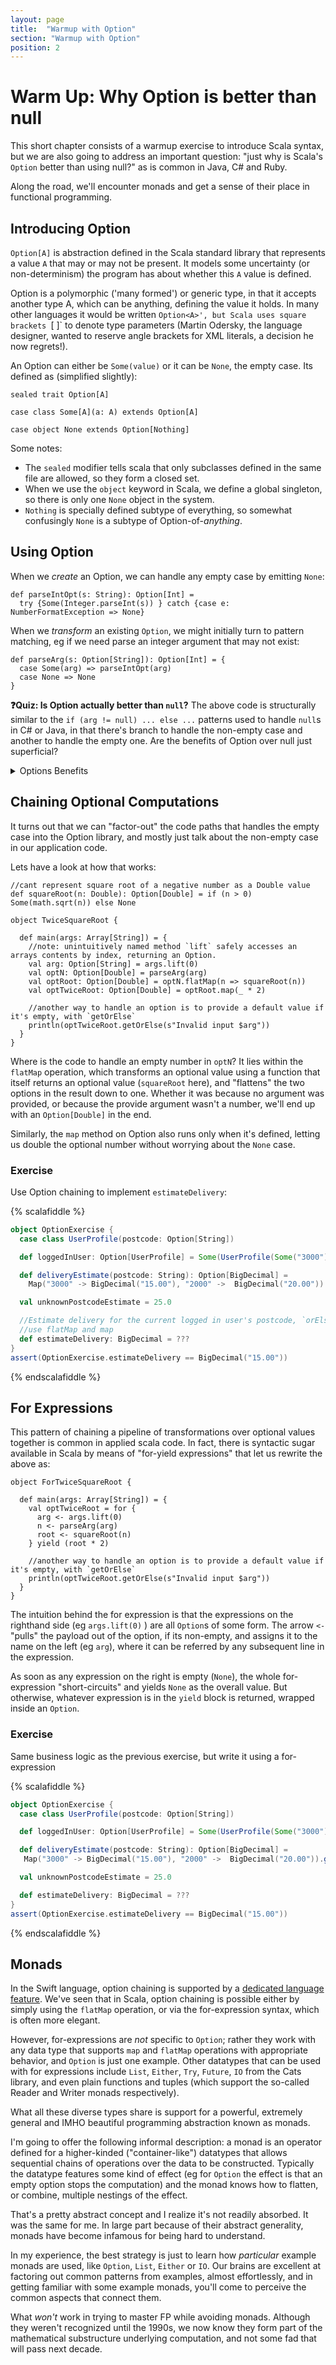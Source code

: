 ```yaml
---
layout: page
title:  "Warmup with Option"
section: "Warmup with Option"
position: 2
---
```


<script defer src="https://embed.scalafiddle.io/integration.js"></script>

# Warm Up: Why Option is better than null

This short chapter consists of a warmup exercise to introduce Scala syntax, but we are also going to address an important
question: "just why is Scala's `Option` better than using null?" as is common in Java, C# and Ruby.

Along the road, we'll encounter monads and get a sense of their place in functional programming.

## Introducing Option

`Option[A]` is abstraction defined in the Scala standard library that represents a value `A` that may or may not be present.
It models some uncertainty (or non-determinism) the program has about whether this `A` value is defined.

Option is a polymorphic ('many formed') or generic type, in that it accepts another type A, which can be anything, defining
the value it holds. In many other languages it would be written `Option<A>', but Scala uses square brackets `[ ]`  to denote
type parameters (Martin Odersky, the language designer, wanted to reserve angle brackets for XML literals, a decision he now
regrets!).

An Option can either be `Some(value)` or it can be `None`, the empty case. Its defined as (simplified slightly):

```scala:mdoc
sealed trait Option[A]

case class Some[A](a: A) extends Option[A]

case object None extends Option[Nothing]
```

Some notes:
- The `sealed` modifier tells scala that only subclasses defined in the same file are allowed, so they form a closed set.
- When we use the `object` keyword in Scala, we define a global singleton, so there is only one `None` object in the system.
- `Nothing` is specially defined subtype of everything, so somewhat confusingly `None` is a subtype of Option-of-*anything*.

## Using Option

When we *create* an Option, we can handle any empty case by emitting `None`:

```scala:mdoc
def parseIntOpt(s: String): Option[Int] =
  try {Some(Integer.parseInt(s)) } catch {case e: NumberFormatException => None}
```



When we *transform* an existing `Option`, we might initially turn to pattern matching, eg if we need parse an integer argument
that may not exist:

```scala:mdoc
def parseArg(s: Option[String]): Option[Int] = {
  case Some(arg) => parseIntOpt(arg)
  case None => None
}
```

**❓Quiz: Is Option actually better than `null`?**  The above code is structurally
similar to the `if (arg != null) ... else ...` patterns used to handle `null`s in C# or Java, in that there's branch to
handle the non-empty case and another to handle the empty one. Are the benefits of Option over null just superficial?


<details><summary>Options Benefits</summary><p>
The first tier benefit is explictness of intent: by using Options consistently in Scala, the type system forces users of
a value to consider how they will handle the empty case.

There's also a more subtle second tier benefit when Options are composed together; we'll study it in the next section
</p></details>

## Chaining Optional Computations

It turns out that we can "factor-out" the code paths that handles the empty case into the Option library, and mostly just
talk about  the non-empty case in our application code.

Lets have a look at how that works:

```scala:mdoc
//cant represent square root of a negative number as a Double value
def squareRoot(n: Double): Option[Double] = if (n > 0) Some(math.sqrt(n)) else None

object TwiceSquareRoot {

  def main(args: Array[String]) = {
    //note: unintuitively named method `lift` safely accesses an arrays contents by index, returning an Option.
    val arg: Option[String] = args.lift(0)
    val optN: Option[Double] = parseArg(arg)
    val optRoot: Option[Double] = optN.flatMap(n => squareRoot(n))
    val optTwiceRoot: Option[Double] = optRoot.map(_ * 2)

    //another way to handle an option is to provide a default value if it's empty, with `getOrElse`
    println(optTwiceRoot.getOrElse(s"Invalid input $arg"))
  }
}
```

Where is the code to handle an empty number in `optN`? It lies within the `flatMap` operation, which transforms an optional
value using a function that itself returns an optional value (`squareRoot` here), and "flattens" the two options in the
result down to one. Whether it was because no argument was provided, or because the provide argument wasn't a number,
we'll end up with an `Option[Double]` in the end.

Similarly, the `map` method on Option also runs only when it's defined, letting us double the optional number without
worrying about the `None` case.

### Exercise

Use Option chaining to implement `estimateDelivery`:

{% scalafiddle %}
```scala mdoc:compile-only
object OptionExercise {
  case class UserProfile(postcode: Option[String])

  def loggedInUser: Option[UserProfile] = Some(UserProfile(Some("3000")))

  def deliveryEstimate(postcode: String): Option[BigDecimal] =
    Map("3000" -> BigDecimal("15.00"), "2000" ->  BigDecimal("20.00")).get(postcode)

  val unknownPostcodeEstimate = 25.0

  //Estimate delivery for the current logged in user's postcode, `orElse` use the `unknownPostcodeEstimate`
  //use flatMap and map
  def estimateDelivery: BigDecimal = ???
}
assert(OptionExercise.estimateDelivery == BigDecimal("15.00"))
```
{% endscalafiddle %}

## For Expressions

This pattern of chaining a pipeline of transformations over optional values together is common in applied scala code. In
fact, there is syntactic sugar available in Scala by means of "for-yield expressions" that let us rewrite the above as:

```scala:mdoc
object ForTwiceSquareRoot {

  def main(args: Array[String]) = {
    val optTwiceRoot = for {
      arg <- args.lift(0)
      n <- parseArg(arg)
      root <- squareRoot(n)
    } yield (root * 2)

    //another way to handle an option is to provide a default value if it's empty, with `getOrElse`
    println(optTwiceRoot.getOrElse(s"Invalid input $arg"))
  }
}
```

The intuition behind the for expression is that the expressions on the righthand side (eg `args.lift(0)` ) are all `Option`s
of some form. The arrow `<-` "pulls" the payload out of the option, if its non-empty, and assigns it to the name on the left
(eg `arg`), where it can be referred by any subsequent line in the expression.

As soon as any expression on the right is empty (`None`), the whole for-expression "short-circuits" and yields `None` as
the overall value. But otherwise, whatever expression is in the `yield` block is returned, wrapped inside an `Option`.

### Exercise

Same business logic as the previous exercise, but write it using a for-expression

{% scalafiddle %}
```scala mdoc:compile-only
object OptionExercise {
  case class UserProfile(postcode: Option[String])

  def loggedInUser: Option[UserProfile] = Some(UserProfile(Some("3000")))

  def deliveryEstimate(postcode: String): Option[BigDecimal] =
   Map("3000" -> BigDecimal("15.00"), "2000" ->  BigDecimal("20.00")).get(postcode)

  val unknownPostcodeEstimate = 25.0

  def estimateDelivery: BigDecimal = ???
}
assert(OptionExercise.estimateDelivery == BigDecimal("15.00"))
```
{% endscalafiddle %}

## Monads

In the Swift language, option chaining is supported by a [dedicated language feature](https://docs.swift.org/swift-book/LanguageGuide/OptionalChaining.html).
We've seen that in Scala, option chaining is possible either by simply using the `flatMap` operation, or via the
for-expression syntax, which is often more elegant.

However, for-expressions are *not* specific to `Option`; rather they work with any data type that supports `map` and
`flatMap` operations with appropriate behavior, and `Option` is just one example. Other datatypes that can be used with
for expressions include `List`, `Either`, `Try`, `Future`, `IO` from the Cats library, and even plain functions and tuples
(which support the so-called Reader and Writer monads respectively).

What all these diverse types share is support for a powerful, extremely general and IMHO beautiful programming abstraction
known as monads.

I'm going to offer the following informal description: a monad is an operator defined for a higher-kinded ("container-like") datatypes
that allows sequential chains of operations over the data to be constructed. Typically the datatype features some kind of
effect (eg for `Option` the effect is that an empty option stops the computation) and the monad knows how to flatten, or
combine, multiple nestings of the effect.

That's a pretty abstract concept and I realize it's not readily absorbed. It was the same for me. In large part because
of their abstract generality, monads have become infamous for being hard to understand.

In my experience, the best strategy
is just to learn how *particular* example monads are used, like `Option`, `List`, `Either` or `IO`. Our brains are excellent at
factoring out common patterns from examples, almost effortlessly, and in getting familiar with some example monads, you'll
come to perceive the common aspects that connect them.

What *won't* work in trying to master FP while avoiding monads. Although they weren't recognized until the 1990s, we now
know they form part of the mathematical substructure underlying computation, and not some fad that will pass next decade.





